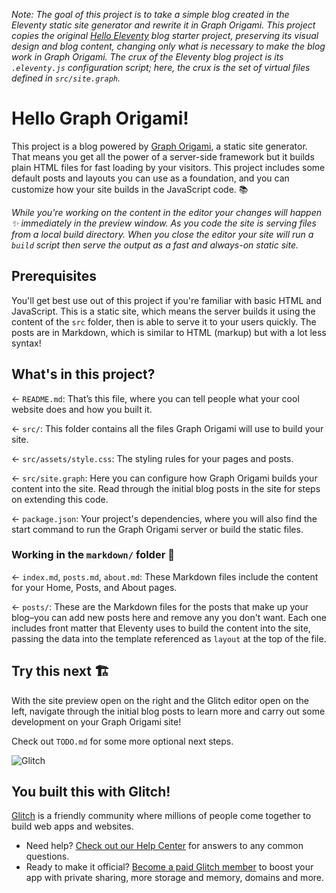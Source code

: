 _Note: The goal of this project is to take a simple blog created in the Eleventy static site generator and rewrite it in Graph Origami. This project copies the original [Hello Eleventy](https://glitch.com/edit/#!/glitch-hello-eleventy) blog starter project, preserving its visual design and blog content, changing only what is necessary to make the blog work in Graph Origami. The crux of the Eleventy blog project is its `.eleventy.js` configuration script; here, the crux is the set of virtual files defined in `src/site.graph`._

# Hello Graph Origami!

This project is a blog powered by [Graph Origami](https://graphorigami.org), a static site generator. That means you get all the power of a server-side framework but it builds plain HTML files for fast loading by your visitors. This project includes some default posts and layouts you can use as a foundation, and you can customize how your site builds in the JavaScript code. 📚

_While you're working on the content in the editor your changes will happen ✨ immediately in the preview window. As you code the site is serving files from a local build directory. When you close the editor your site will run a `build` script then serve the output as a fast and always-on static site._

## Prerequisites

You'll get best use out of this project if you're familiar with basic HTML and JavaScript. This is a static site, which means the server builds it using the content of the `src` folder, then is able to serve it to your users quickly. The posts are in Markdown, which is similar to HTML (markup) but with a lot less syntax!

## What's in this project?

← `README.md`: That’s this file, where you can tell people what your cool website does and how you built it.

← `src/`: This folder contains all the files Graph Origami will use to build your site.

← `src/assets/style.css`: The styling rules for your pages and posts.

← `src/site.graph`: Here you can configure how Graph Origami builds your content into the site. Read through the initial blog posts in the site for steps on extending this code.

← `package.json`: Your project's dependencies, where you will also find the start command to run the Graph Origami server or build the static files.

### Working in the `markdown/` folder 📁

← `index.md`, `posts.md`, `about.md`: These Markdown files include the content for your Home, Posts, and About pages.

← `posts/`: These are the Markdown files for the posts that make up your blog–you can add new posts here and remove any you don't want. Each one includes front matter that Eleventy uses to build the content into the site, passing the data into the template referenced as `layout` at the top of the file.

## Try this next 🏗️

With the site preview open on the right and the Glitch editor open on the left, navigate through the initial blog posts to learn more and carry out some development on your Graph Origami site!

Check out `TODO.md` for some more optional next steps.

![Glitch](https://cdn.glitch.com/a9975ea6-8949-4bab-addb-8a95021dc2da%2FLogo_Color.svg?v=1602781328576)

## You built this with Glitch!

[Glitch](https://glitch.com) is a friendly community where millions of people come together to build web apps and websites.

- Need help? [Check out our Help Center](https://help.glitch.com/) for answers to any common questions.
- Ready to make it official? [Become a paid Glitch member](https://glitch.com/pricing) to boost your app with private sharing, more storage and memory, domains and more.
